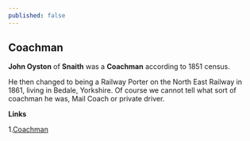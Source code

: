 ```yaml
---
published: false
---
```

## Coachman

**John Oyston** of **Snaith** was a **Coachman** according to 1851 census.

He then changed to being a Railway Porter on the North East Railway in 1861, living in Bedale, Yorkshire.  Of course we cannot tell what sort of coachman he was, Mail Coach or private driver.

**Links**

1.[Coachman](https://en.wikipedia.org/wiki/Coachman)


